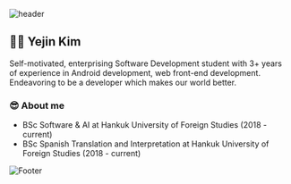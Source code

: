 ![header](https://capsule-render.vercel.app/api?type=waving&&color=timeGradient&height=300&section=header&text=Welcome%20to%20Yejin's%20code%20warehouse&fontSize=45)
## 👩‍💻 Yejin Kim
Self-motivated, enterprising Software Development student with 3+ years of experience in Android development, web front-end development. Endeavoring to be a developer which makes our world better.<br>

### 😎 About me

- BSc Software & AI at Hankuk University of Foreign Studies (2018 - current)
- BSc Spanish Translation and Interpretation at Hankuk University of Foreign Studies (2018 - current)

<!--
**z5zH0/z5zh0** is a ✨ _special_ ✨ repository because its `README.md` (this file) appears on your GitHub profile.

Here are some ideas to get you started:

- 🔭 I’m currently working on ...
- 🌱 I’m currently learning ...
- 👯 I’m looking to collaborate on ...
- 🤔 I’m looking for help with ...
- 💬 Ask me about ...
- 📫 How to reach me: ...
- 😄 Pronouns: ...
- ⚡ Fun fact: ...
-->

![Footer](https://capsule-render.vercel.app/api?type=waving&color=timeGradient&height=200&section=footer)
